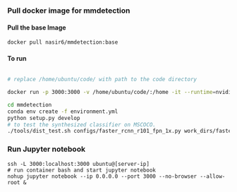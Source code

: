 ### Pull docker image for mmdetection

#### Pull the base Image 
```sh
docker pull nasir6/mmdetection:base
```

#### To run 

```sh

# replace /home/ubuntu/code/ with path to the code directory

docker run -p 3000:3000 -v /home/ubuntu/code/:/home -it --runtime=nvidia --rm nasir6/mmdetection:base

cd mmdetection
conda env create -f environment.yml
python setup.py develop
# to test the synthesized classifier on MSCOCO. 
./tools/dist_test.sh configs/faster_rcnn_r101_fpn_1x.py work_dirs/faster_rcnn_r101_fpn_1x/epoch_12.pth 8 --dataset coco --out coco_results.pkl --zsd --syn_weights ../checkpoints/coco_65_15/classifier_best_137.pth

```

### Run Jupyter notebook

```ssh
ssh -L 3000:localhost:3000 ubuntu@[server-ip]
# run container bash and start jupyter notebook
nohup jupyter notebook --ip 0.0.0.0 --port 3000 --no-browser --allow-root &

```
